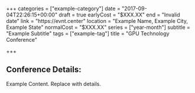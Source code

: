 +++
categories = ["example-category"]
date = "2017-09-04T22:26:15+00:00"
draft = true
earlyCost = "$XXX.XX"
end = "Invalid date"
link = "https://evnt.center"
location = "Example Name, Example City, Example State"
normalCost = "$XXX.XX"
series = ["year-month"]
subtitle = "Example Subtitle"
tags = ["example-tag"]
title = "GPU Technology Conference"

+++

## Conference Details: 

Example Content. Replace with details.
